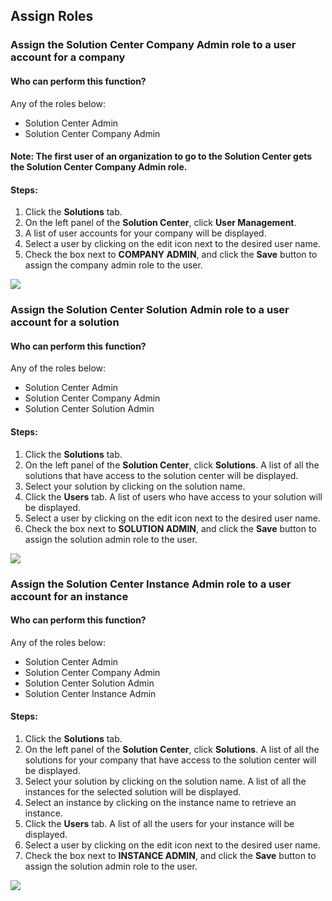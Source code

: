 ## Assign Roles

### Assign the Solution Center Company Admin role to a user account for a company
#### Who can perform this function?
Any of the roles below:
* Solution Center Admin
* Solution Center Company Admin

#### Note: The first user of an organization to go to the Solution Center gets the Solution Center Company Admin role.

#### Steps:
1. Click the **Solutions** tab.
2. On the left panel of the **Solution Center**, click **User Management**.
3. A list of user accounts for your company will be displayed.
4. Select a user by clicking on the edit icon next to the desired user name.
5. Check the box next to **COMPANY ADMIN**, and click the **Save** button to assign the company admin role to the user.

![](assign_company_admin.jpg)

### Assign the Solution Center Solution Admin role to a user account for a solution
#### Who can perform this function?
Any of the roles below:
* Solution Center Admin
* Solution Center Company Admin
* Solution Center Solution Admin

#### Steps:
1. Click the **Solutions** tab.
2. On the left panel of the **Solution Center**, click **Solutions**. A list of all the solutions that have access to the solution center will be displayed.
3. Select your solution by clicking on the solution name.
4. Click the **Users** tab. A list of users who have access to your solution will be displayed.
5. Select a user by clicking on the edit icon next to the desired user name.
6. Check the box next to **SOLUTION ADMIN**, and click the **Save** button to assign the solution admin role to the user.

![](assign_solution_admin.jpg)

### Assign the Solution Center Instance Admin role to a user account for an instance
#### Who can perform this function?
Any of the roles below:
* Solution Center Admin
* Solution Center Company Admin
* Solution Center Solution Admin
* Solution Center Instance Admin

#### Steps:
1. Click the **Solutions** tab.
2. On the left panel of the **Solution Center**, click **Solutions**. A list of all the solutions for your company that have access to the solution center will be displayed.
3. Select your solution by clicking on the solution name. A list of all the instances for the selected solution will be displayed.
4. Select an instance by clicking on the instance name to retrieve an instance.
5. Click the **Users** tab. A list of all the users for your instance will be displayed.
6. Select a user by clicking on the edit icon next to the desired user name.
7. Check the box next to **INSTANCE ADMIN**, and click the **Save** button to assign the solution admin role to the user.

![](assign_instance_admin.jpg)
